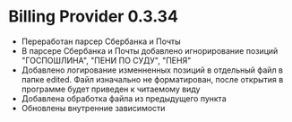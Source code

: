 # Billing Provider 0.3.34

* Переработан парсер Сбербанка и Почты
* В парсере Сбербанка и Почты добавлено игнорирование позиций "ГОСПОШЛИНА", "ПЕНИ ПО СУДУ", "ПЕНЯ"
* Добавлено логирование изменненных позиций в отдельный файл в папке edited. Файл изначально не форматирован, после открытия в программе будет приведен к читаемому виду
* Добавлена обработка файла из предыдущего пункта
* Обновлены внутренние зависимости
